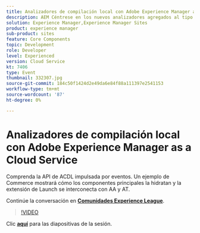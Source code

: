 ```yaml
---
title: Analizadores de compilación local con Adobe Experience Manager as a Cloud Service
description: AEM Céntrese en los nuevos analizadores agregados al tipo de archivo de, lo que permite reproducir localmente las validaciones que se realizarán dentro de las canalizaciones de implementación de Cloud Manager.
solution: Experience Manager,Experience Manager Sites
product: experience manager
sub-product: sites
feature: Core Components
topic: Development
role: Developer
level: Experienced
version: Cloud Service
kt: 7406
type: Event
thumbnail: 332307.jpg
source-git-commit: 184c50f1424d2e49da6e84f88a111397e2541153
workflow-type: tm+mt
source-wordcount: '87'
ht-degree: 0%

---
```



# Analizadores de compilación local con Adobe Experience Manager as a Cloud Service

Comprenda la API de ACDL impulsada por eventos. Un ejemplo de Commerce mostrará cómo los componentes principales la hidratan y la extensión de Launch se interconecta con AA y AT.

Continúe la conversación en **[Comunidades Experience League](http://adobe.ly/36Yd3v6)**.

>[!VIDEO](https://video.tv.adobe.com/v/332307/?quality=12&learn=on&hidetitle=true)

Clic **[aquí](/help/adobe-developers-live/assets/local-build-analyzers-aemcs.pdf)** para las diapositivas de la sesión.
